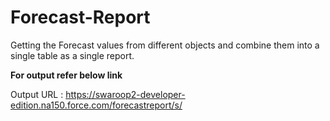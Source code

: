 # Forecast-Report

Getting the Forecast values from different objects and combine them into a single table as a single report.

<b> For output refer below link</b>

Output URL : https://swaroop2-developer-edition.na150.force.com/forecastreport/s/
